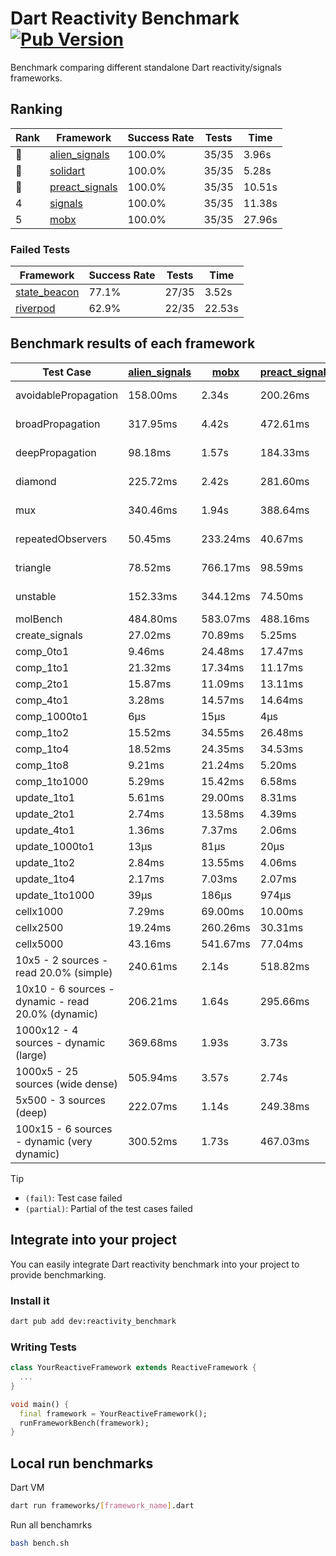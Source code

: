 # Dart Reactivity Benchmark [![Pub Version](https://img.shields.io/pub/v/reactivity_benchmark)](https://pub.dev/packages/reactivity_benchmark)

Benchmark comparing different standalone Dart reactivity/signals frameworks.

## Ranking

<!-- ranking start -->
| Rank | Framework | Success Rate | Tests | Time |
|------|-----------|--------------|-------|------|
| 🥇 | [alien_signals](https://github.com/medz/alien-signals-dart) | 100.0% | 35/35 | 3.96s |
| 🥈 | [solidart](https://github.com/nank1ro/solidart) | 100.0% | 35/35 | 5.28s |
| 🥉 | [preact_signals](https://pub.dev/packages/preact_signals) | 100.0% | 35/35 | 10.51s |
| 4 | [signals](https://github.com/rodydavis/signals.dart) | 100.0% | 35/35 | 11.38s |
| 5 | [mobx](https://github.com/mobxjs/mobx.dart) | 100.0% | 35/35 | 27.96s |

<!-- ranking end -->

### **Failed Tests**

<!-- fail start -->
| Framework | Success Rate | Tests | Time |
|-----------|--------------|-------|------|
| [state_beacon](https://github.com/jinyus/dart_beacon) | 77.1% | 27/35 | 3.52s |
| [riverpod](https://github.com/rrousselGit/riverpod) | 62.9% | 22/35 | 22.53s |

<!-- fail end -->

## Benchmark results of each framework

<!-- test-case start -->
| Test Case | [alien_signals](https://github.com/medz/alien-signals-dart) | [mobx](https://github.com/mobxjs/mobx.dart) | [preact_signals](https://pub.dev/packages/preact_signals) | [riverpod](https://github.com/rrousselGit/riverpod) | [signals](https://github.com/rodydavis/signals.dart) | [solidart](https://github.com/nank1ro/solidart) | [state_beacon](https://github.com/jinyus/dart_beacon) |
|---|---|---|---|---|---|---|---|
| avoidablePropagation | 158.00ms | 2.34s | 200.26ms | 1.48s | 213.88ms | 263.37ms | 168.32ms (fail) |
| broadPropagation | 317.95ms | 4.42s | 472.61ms | 84.50ms (fail) | 459.80ms | 468.24ms | 6.34ms (fail) |
| deepPropagation | 98.18ms | 1.57s | 184.33ms | 1.99s (fail) | 175.20ms | 143.31ms | 144.71ms (fail) |
| diamond | 225.72ms | 2.42s | 281.60ms | 2.67s (fail) | 283.01ms | 321.98ms | 206.54ms (fail) |
| mux | 340.46ms | 1.94s | 388.64ms | 564.81ms (fail) | 411.67ms | 397.24ms | 197.84ms (fail) |
| repeatedObservers | 50.45ms | 233.24ms | 40.67ms | 402.81ms (fail) | 46.28ms | 94.67ms | 52.87ms (fail) |
| triangle | 78.52ms | 766.17ms | 98.59ms | 955.28ms (fail) | 102.14ms | 103.08ms | 84.74ms (fail) |
| unstable | 152.33ms | 344.12ms | 74.50ms | 638.09ms (fail) | 76.23ms | 168.45ms | 344.63ms (fail) |
| molBench | 484.80ms | 583.07ms | 488.16ms | 12.08ms | 485.43ms | 501.17ms | 942μs |
| create_signals | 27.02ms | 70.89ms | 5.25ms | 23.57ms | 25.17ms | 77.09ms | 60.58ms |
| comp_0to1 | 9.46ms | 24.48ms | 17.47ms | 13.06ms | 11.35ms | 30.11ms | 55.33ms |
| comp_1to1 | 21.32ms | 17.34ms | 11.17ms | 22.65ms | 31.09ms | 47.40ms | 56.62ms |
| comp_2to1 | 15.87ms | 11.09ms | 13.11ms | 24.83ms | 8.36ms | 19.78ms | 37.66ms |
| comp_4to1 | 3.28ms | 14.57ms | 14.64ms | 7.68ms | 2.87ms | 12.13ms | 18.73ms |
| comp_1000to1 | 6μs | 15μs | 4μs | 3μs | 4μs | 15μs | 44μs |
| comp_1to2 | 15.52ms | 34.55ms | 26.48ms | 10.76ms | 19.87ms | 37.20ms | 50.39ms |
| comp_1to4 | 18.52ms | 24.35ms | 34.53ms | 18.70ms | 9.52ms | 20.77ms | 49.74ms |
| comp_1to8 | 9.21ms | 21.24ms | 5.20ms | 4.98ms | 8.04ms | 22.36ms | 46.84ms |
| comp_1to1000 | 5.29ms | 15.42ms | 6.58ms | 4.26ms | 4.34ms | 15.96ms | 41.70ms |
| update_1to1 | 5.61ms | 29.00ms | 8.31ms | 89.45ms | 10.20ms | 20.86ms | 6.01ms |
| update_2to1 | 2.74ms | 13.58ms | 4.39ms | 45.82ms | 4.54ms | 10.52ms | 3.13ms |
| update_4to1 | 1.36ms | 7.37ms | 2.06ms | 21.95ms | 2.59ms | 5.23ms | 1.55ms |
| update_1000to1 | 13μs | 81μs | 20μs | 194μs | 25μs | 50μs | 15μs |
| update_1to2 | 2.84ms | 13.55ms | 4.06ms | 45.16ms | 4.50ms | 10.53ms | 3.06ms |
| update_1to4 | 2.17ms | 7.03ms | 2.07ms | 23.92ms | 2.57ms | 5.25ms | 1.57ms |
| update_1to1000 | 39μs | 186μs | 974μs | 157μs | 42μs | 163μs | 413μs |
| cellx1000 | 7.29ms | 69.00ms | 10.00ms | N/A | 9.60ms | 10.16ms | 5.04ms |
| cellx2500 | 19.24ms | 260.26ms | 30.31ms | N/A | 31.21ms | 30.43ms | 22.29ms |
| cellx5000 | 43.16ms | 541.67ms | 77.04ms | N/A | 60.15ms | 68.44ms | 77.10ms |
| 10x5 - 2 sources - read 20.0% (simple) | 240.61ms | 2.14s | 518.82ms | 2.19s | 515.50ms | 327.05ms | 250.71ms |
| 10x10 - 6 sources - dynamic - read 20.0% (dynamic) | 206.21ms | 1.64s | 295.66ms | 1.44s (partial) | 279.14ms | 227.36ms | 197.20ms |
| 1000x12 - 4 sources - dynamic (large) | 369.68ms | 1.93s | 3.73s | 2.56s (partial) | 3.96s | 436.95ms | 345.85ms |
| 1000x5 - 25 sources (wide dense) | 505.94ms | 3.57s | 2.74s | 4.02s | 3.42s | 811.12ms | 514.06ms |
| 5x500 - 3 sources (deep) | 222.07ms | 1.14s | 249.38ms | 1.34s | 222.25ms | 232.03ms | 206.46ms |
| 100x15 - 6 sources - dynamic (very dynamic) | 300.52ms | 1.73s | 467.03ms | 1.81s (partial) | 475.76ms | 339.13ms | 263.58ms |

<!-- test-case end -->

> [!TIP]
> - `(fail)`: Test case failed
> - `(partial)`: Partial of the test cases failed

## Integrate into your project

You can easily integrate Dart reactivity benchmark into your project to provide benchmarking.

### Install it

```bash
dart pub add dev:reactivity_benchmark
```

### Writing Tests

```dart
class YourReactiveFramework extends ReactiveFramework {
  ...
}

void main() {
  final framework = YourReactiveFramework();
  runFrameworkBench(framework);
}
```

## Local run benchmarks

Dart VM
```bash
dart run frameworks/[framework_name].dart
```

Run all benchamrks
```bash
bash bench.sh
```
